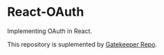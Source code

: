 # React-OAuth

Implementing OAuth in React.

This repository is suplemented by [Gatekeeper Repo](https://github.com/iamoperand/gatekeeper-wakatime-github).

